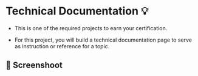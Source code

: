 # Technical Documentation :bulb: 

- This is one of the required projects to earn your certification.

- For this project, you will build a technical documentation page to serve as instruction or reference for a topic.

## :camera_flash: Screenshoot
